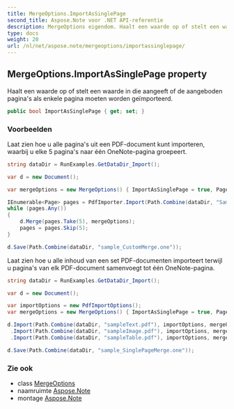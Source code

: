```yaml
---
title: MergeOptions.ImportAsSinglePage
second_title: Aspose.Note voor .NET API-referentie
description: MergeOptions eigendom. Haalt een waarde op of stelt een waarde in die aangeeft of de aangeboden paginas als enkele pagina moeten worden geïmporteerd.
type: docs
weight: 20
url: /nl/net/aspose.note/mergeoptions/importassinglepage/
---
```

## MergeOptions.ImportAsSinglePage property

Haalt een waarde op of stelt een waarde in die aangeeft of de aangeboden pagina's als enkele pagina moeten worden geïmporteerd.

```csharp
public bool ImportAsSinglePage { get; set; }
```

### Voorbeelden

Laat zien hoe u alle pagina's uit een PDF-document kunt importeren, waarbij u elke 5 pagina's naar één OneNote-pagina groepeert.

```csharp
string dataDir = RunExamples.GetDataDir_Import();

var d = new Document();

var mergeOptions = new MergeOptions() { ImportAsSinglePage = true, PageSpacing = 100 };

IEnumerable<Page> pages = PdfImporter.Import(Path.Combine(dataDir, "SampleGrouping.pdf"));
while (pages.Any())
{
    d.Merge(pages.Take(5), mergeOptions);
    pages = pages.Skip(5);
}

d.Save(Path.Combine(dataDir, "sample_CustomMerge.one"));
```

Laat zien hoe u alle inhoud van een set PDF-documenten importeert terwijl u pagina's van elk PDF-document samenvoegt tot één OneNote-pagina.

```csharp
string dataDir = RunExamples.GetDataDir_Import();

var d = new Document();

var importOptions = new PdfImportOptions();
var mergeOptions = new MergeOptions() { ImportAsSinglePage = true, PageSpacing = 100 };

d.Import(Path.Combine(dataDir, "sampleText.pdf"), importOptions, mergeOptions)
 .Import(Path.Combine(dataDir, "sampleImage.pdf"), importOptions, mergeOptions)
 .Import(Path.Combine(dataDir, "sampleTable.pdf"), importOptions, mergeOptions);

d.Save(Path.Combine(dataDir, "sample_SinglePageMerge.one"));
```

### Zie ook

* class [MergeOptions](../)
* naamruimte [Aspose.Note](../../mergeoptions/)
* montage [Aspose.Note](../../../)



